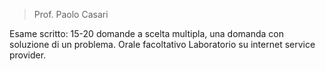 > Prof. Paolo Casari

Esame scritto: 15-20 domande a scelta multipla, una domanda con soluzione di un problema. Orale facoltativo
Laboratorio su internet service provider.
